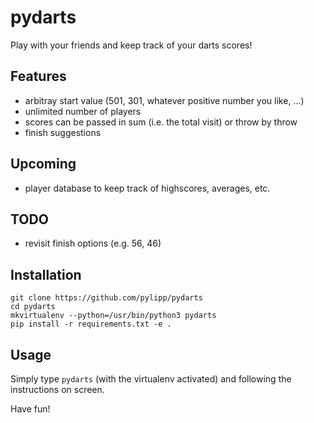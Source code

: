 # pydarts

Play with your friends and keep track of your darts scores!

## Features
- arbitray start value (501, 301, whatever positive number you like, ...)
- unlimited number of players
- scores can be passed in sum (i.e. the total visit) or throw by throw
- finish suggestions

## Upcoming
- player database to keep track of highscores, averages, etc.

## TODO
- revisit finish options (e.g. 56, 46)

## Installation

```
git clone https://github.com/pylipp/pydarts
cd pydarts
mkvirtualenv --python=/usr/bin/python3 pydarts
pip install -r requirements.txt -e .
```

## Usage

Simply type `pydarts` (with the virtualenv activated) and following the instructions on screen.

Have fun!

